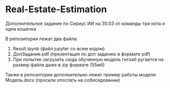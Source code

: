 # Real-Estate-Estimation
Дополнительное задание по Сириус ИИ на 30.03 от команды три кота и одна кошечка

В репозитории лежат два файла:
1. Result.ipynb (файл jupyter со всем кодом)
2. ДопЗадание.pdf (презентация по доп заданию в формате pdf)
3. При попытке загрузить сюда обученную модель гитхаб ругается на размер файла даже в zip формате (55мб)

Также в репозитории дополнительно лежит пример работы модели Модель.docx (просили отослать на собеседовании)
